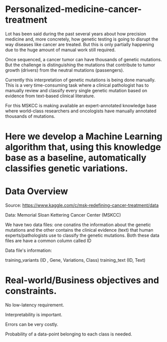 # Personalized-medicine-cancer-treatment
Lot has been said during the past several years about how precision medicine and, more concretely, how genetic testing is going to disrupt the way diseases like cancer are treated.
But this is only partially happening due to the huge amount of manual work still required. 

Once sequenced, a cancer tumor can have thousands of genetic mutations. But the challenge is distinguishing the mutations that contribute to tumor growth (drivers) from the neutral mutations (passengers). 

Currently this interpretation of genetic mutations is being done manually. This is a very time-consuming task where a clinical pathologist has to manually review and classify every single genetic mutation based on evidence from text-based clinical literature.

For this MSKCC is making available an expert-annotated knowledge base where world-class researchers and oncologists have manually annotated thousands of mutations.

# Here we develop a Machine Learning algorithm that, using this knowledge base as a baseline, automatically classifies genetic variations.

# Data Overview
Source: https://www.kaggle.com/c/msk-redefining-cancer-treatment/data

Data: Memorial Sloan Kettering Cancer Center (MSKCC)

We have two data files: one conatins the information about the genetic mutations and the other contains the clinical evidence (text) that human experts/pathologists use to classify the genetic mutations.
Both these data files are have a common column called ID

Data file's information:

training_variants (ID , Gene, Variations, Class)
training_text (ID, Text)

# Real-world/Business objectives and constraints.

No low-latency requirement.

Interpretability is important.

Errors can be very costly.

Probability of a data-point belonging to each class is needed.
